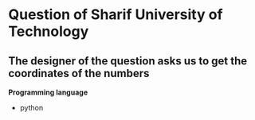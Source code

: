 
# Question of Sharif University of Technology

## The designer of the question asks us to get the coordinates of the numbers


**Programming language**

+ python
